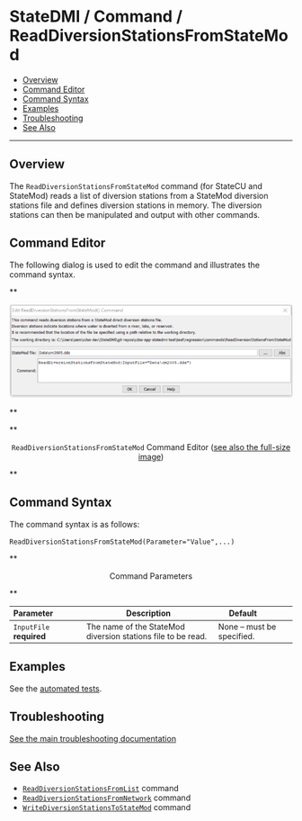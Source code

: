 # StateDMI / Command / ReadDiversionStationsFromStateMod #

* [Overview](#overview)
* [Command Editor](#command-editor)
* [Command Syntax](#command-syntax)
* [Examples](#examples)
* [Troubleshooting](#troubleshooting)
* [See Also](#see-also)

-------------------------

## Overview ##

The `ReadDiversionStationsFromStateMod` command (for StateCU and StateMod)
reads a list of diversion stations from a StateMod diversion stations file and defines diversion stations in memory.
The diversion stations can then be manipulated and output with other commands.

## Command Editor ##

The following dialog is used to edit the command and illustrates the command syntax.

**<p style="text-align: center;">
![ReadDiversionStationsFromStateMod command editor](ReadDiversionStationsFromStateMod.png)
</p>**

**<p style="text-align: center;">
`ReadDiversionStationsFromStateMod` Command Editor (<a href="../ReadDiversionStationsFromStateMod.png">see also the full-size image</a>)
</p>**

## Command Syntax ##

The command syntax is as follows:

```text
ReadDiversionStationsFromStateMod(Parameter="Value",...)
```
**<p style="text-align: center;">
Command Parameters
</p>**

| **Parameter**&nbsp;&nbsp;&nbsp;&nbsp;&nbsp;&nbsp;&nbsp;&nbsp;&nbsp;&nbsp;&nbsp;&nbsp; | **Description** | **Default**&nbsp;&nbsp;&nbsp;&nbsp;&nbsp;&nbsp;&nbsp;&nbsp;&nbsp;&nbsp; |
| --------------|-----------------|----------------- |
| `InputFile`<br>**required** | The name of the StateMod diversion stations file to be read. | None – must be specified. |

## Examples ##

See the [automated tests](https://github.com/OpenCDSS/cdss-app-statedmi-test/tree/master/test/regression/commands/ReadDiversionStationsFromStateMod).

## Troubleshooting ##

[See the main troubleshooting documentation](../../troubleshooting/troubleshooting.md)

## See Also ##

* [`ReadDiversionStationsFromList`](../ReadDiversionStationsFromList/ReadDiversionStationsFromList.md) command
* [`ReadDiversionStationsFromNetwork`](../ReadDiversionStationsFromNetwork/ReadDiversionStationsFromNetwork.md) command
* [`WriteDiversionStationsToStateMod`](../WriteDiversionStationsToStateMod/WriteDiversionStationsToStateMod.md) command
